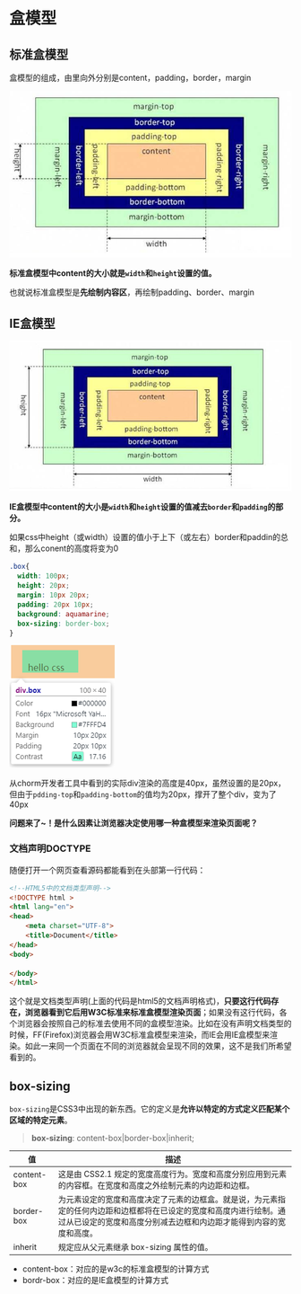 # 盒模型

## 标准盒模型

盒模型的组成，由里向外分别是content，padding，border，margin

![1563097047153](assets/1563097047153.png)

**标准盒模型中content的大小就是`width`和`height`设置的值。**

也就说标准盒模型是**先绘制内容区**，再绘制padding、border、margin

## IE盒模型



![1563100557831](assets/1563100557831.png)

**IE盒模型中content的大小是`width`和`height`设置的值减去`border`和`padding`的部分。**

如果css中height（或width）设置的值小于上下（或左右）border和paddin的总和，那么conent的高度将变为0

```css
.box{
  width: 100px;
  height: 20px;
  margin: 10px 20px;
  padding: 20px 10px;
  background: aquamarine;
  box-sizing: border-box;
}
```

![1563104974352](assets/1563104974352.png)

从chorm开发者工具中看到的实际div渲染的高度是40px，虽然设置的是20px，但由于`pdding-top`和`padding-bottom`的值均为20px，撑开了整个div，变为了40px

**问题来了~！是什么因素让浏览器决定使用哪一种盒模型来渲染页面呢？**

### 文档声明DOCTYPE

随便打开一个网页查看源码都能看到在头部第一行代码：

```html
<!--HTML5中的文档类型声明-->
<!DOCTYPE html >
<html lang="en">
<head>
    <meta charset="UTF-8">
    <title>Document</title>
</head>
<body>

</body>
</html>
```

这个就是文档类型声明(上面的代码是html5的文档声明格式)，**只要这行代码存在，浏览器看到它后用W3C标准来标准盒模型渲染页面**；如果没有这行代码，各个浏览器会按照自己的标准去使用不同的盒模型渲染。比如在没有声明文档类型的时候，FF(Firefox)浏览器会用W3C标准盒模型来渲染，而IE会用IE盒模型来渲染。如此一来同一个页面在不同的浏览器就会呈现不同的效果，这不是我们所希望看到的。

## box-sizing

`box-sizing`是CSS3中出现的新东西。它的定义是**允许以特定的方式定义匹配某个区域的特定元素**。

> **box-sizing**: content-box|border-box|inherit;

| 值          | 描述                                                         |
| ----------- | ------------------------------------------------------------ |
| content-box | 这是由 CSS2.1 规定的宽度高度行为。宽度和高度分别应用到元素的内容框。在宽度和高度之外绘制元素的内边距和边框。 |
| border-box  | 为元素设定的宽度和高度决定了元素的边框盒。就是说，为元素指定的任何内边距和边框都将在已设定的宽度和高度内进行绘制。通过从已设定的宽度和高度分别减去边框和内边距才能得到内容的宽度和高度。 |
| inherit     | 规定应从父元素继承 box-sizing 属性的值。                     |

- content-box：对应的是w3c的标准盒模型的计算方式
- bordr-box：对应的是IE盒模型的计算方式